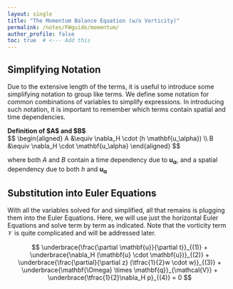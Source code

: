 ```yaml
---
layout: single
title: "The Momentum Balance Equation (w/o Vorticity)"
permalink: /notes/FWguide/momentum/
author_profile: false
toc: true  # <--- Add this
---
```



## Simplifying Notation

Due to the extensive length of the terms, it is useful to introduce some simplifying notation to group like terms. We define some notation for common combinations of variables to simplify expressions. In introducing such notation, it is important to remember which terms contain spatial and time
dependencies.



<div class="equation-block">
  <strong>Definition of $A$ and $B$</strong><br>
$$
\begin{aligned}
A &\equiv \nabla_H \cdot (h \mathbf{u_\alpha}) \\
B &\equiv \nabla_H \cdot \mathbf{u_\alpha}
\end{aligned}
$$

where both $A$ and $B$ contain a time dependency due to $\mathbf{u_\alpha}$, and a spatial dependency due to both $h$ and $\mathbf{u_\alpha}$
</div>

## Substitution into Euler Equations
With all the variables solved for and simplified, all that remains is plugging them into the Euler Equations. Here, we will use just the horizontal Euler Equations and solve term by term as indicated. Note that the vorticity term $\mathcal{V}$ is quite complicated and will be addressed later.


$$
\underbrace{\frac{\partial \mathbf{u}}{\partial t}}_{(1)} + \underbrace{\nabla_H (\mathbf{u} \cdot \mathbf{u})}_{(2)} + \underbrace{\frac{\partial}{\partial z} (\tfrac{1}{2}w \cdot w)}_{(3)} + \underbrace{\mathbf{\Omega} \times \mathbf{q}}_{\mathcal{V}} + \underbrace{\tfrac{1}{2}\nabla_H p}_{(4)} = 0 
$$